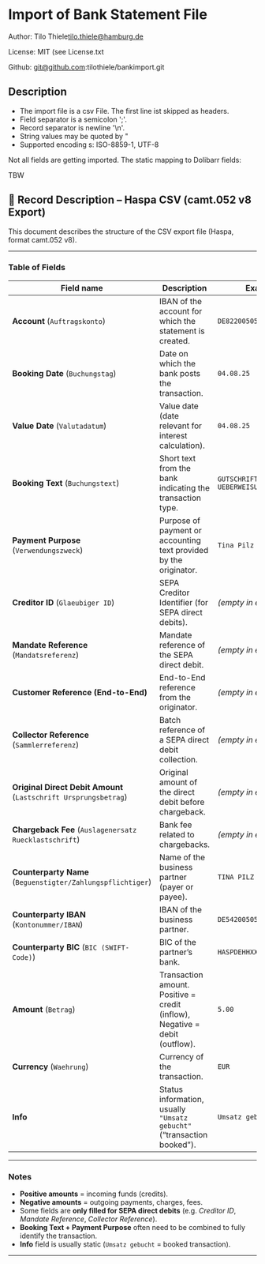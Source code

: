 # Import of Bank Statement File

Author: Tilo Thiele<tilo.thiele@hamburg.de>

License: MIT (see License.txt

Github: git@github.com:tilothiele/bankimport.git

## Description

* The import file is a csv File. The first line ist skipped as headers.
* Field separator is a semicolon ';'.
* Record separator is newline '\n'.
* String values may be quoted by "
* Supported encoding s: ISO-8859-1, UTF-8

Not all fields are getting imported. 
The static mapping to Dolibarr fields:

TBW

## 📑 Record Description – Haspa CSV (camt.052 v8 Export)

This document describes the structure of the CSV export file (Haspa, format camt.052 v8).

---

### Table of Fields

| Field name | Description | Example |
|------------|-------------|---------|
| **Account** (`Auftragskonto`) | IBAN of the account for which the statement is created. | `DE82200505501139432180` |
| **Booking Date** (`Buchungstag`) | Date on which the bank posts the transaction. | `04.08.25` |
| **Value Date** (`Valutadatum`) | Value date (date relevant for interest calculation). | `04.08.25` |
| **Booking Text** (`Buchungstext`) | Short text from the bank indicating the transaction type. | `GUTSCHRIFT UEBERWEISUNG` |
| **Payment Purpose** (`Verwendungszweck`) | Purpose of payment or accounting text provided by the originator. | `Tina Pilz` |
| **Creditor ID** (`Glaeubiger ID`) | SEPA Creditor Identifier (for SEPA direct debits). | *(empty in example)* |
| **Mandate Reference** (`Mandatsreferenz`) | Mandate reference of the SEPA direct debit. | *(empty in example)* |
| **Customer Reference (End-to-End)** | End-to-End reference from the originator. | *(empty in example)* |
| **Collector Reference** (`Sammlerreferenz`) | Batch reference of a SEPA direct debit collection. | *(empty in example)* |
| **Original Direct Debit Amount** (`Lastschrift Ursprungsbetrag`) | Original amount of the direct debit before chargeback. | *(empty in example)* |
| **Chargeback Fee** (`Auslagenersatz Ruecklastschrift`) | Bank fee related to chargebacks. | *(empty in example)* |
| **Counterparty Name** (`Beguenstigter/Zahlungspflichtiger`) | Name of the business partner (payer or payee). | `TINA PILZ` |
| **Counterparty IBAN** (`Kontonummer/IBAN`) | IBAN of the business partner. | `DE54200505123435467997` |
| **Counterparty BIC** (`BIC (SWIFT-Code)`) | BIC of the partner’s bank. | `HASPDEHHXXX` |
| **Amount** (`Betrag`) | Transaction amount. Positive = credit (inflow), Negative = debit (outflow). | `5.00` |
| **Currency** (`Waehrung`) | Currency of the transaction. | `EUR` |
| **Info** | Status information, usually `"Umsatz gebucht"` (“transaction booked”). | `Umsatz gebucht` |

---

### Notes

- **Positive amounts** = incoming funds (credits).  
- **Negative amounts** = outgoing payments, charges, fees.  
- Some fields are **only filled for SEPA direct debits** (e.g. *Creditor ID*, *Mandate Reference*, *Collector Reference*).  
- **Booking Text + Payment Purpose** often need to be combined to fully identify the transaction.  
- **Info** field is usually static (`Umsatz gebucht` = booked transaction).  

---
